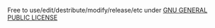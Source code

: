 Free to use/edit/destribute/modify/release/etc under [GNU GENERAL PUBLIC LICENSE](https://www.gnu.org/licenses/gpl-3.0.txt)
